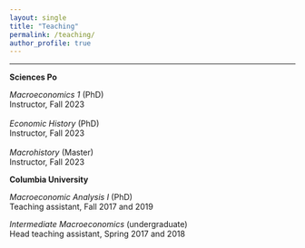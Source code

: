 ```yaml
---
layout: single
title: "Teaching"
permalink: /teaching/
author_profile: true
---
```

<hr />

<p style='text-align: justify;'><b>Sciences Po</b></p>

<p style='text-align: justify;'><i>Macroeconomics 1</i> (PhD)<br>
Instructor, Fall 2023<br>
<br>
<i>Economic History</i> (PhD)<br>
Instructor, Fall 2023<br>
<br>
<i>Macrohistory</i> (Master)<br>
Instructor, Fall 2023</p>

<p style='text-align: justify;'><b>Columbia University</b></p>

<p style='text-align: justify;'><i>Macroeconomic Analysis I</i> (PhD)<br>
Teaching assistant, Fall 2017 and 2019</p>
<p style='text-align: justify;'><i>Intermediate Macroeconomics</i> (undergraduate)<br>
Head teaching assistant, Spring 2017 and 2018</p>
